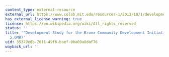 ```yaml
---
content_type: external-resource
external_url: https://www.colab.mit.edu/resources-1/2013/10/1/development-study-for-the-bronx-cooperative-development-initiative-a-model-for-economic-transformation
has_external_license_warning: true
license: https://en.wikipedia.org/wiki/All_rights_reserved
status: ''
title: '"Development Study for the Bronx Community Development Initiative." (PDF -
  5.6MB)'
uid: 35379e8b-7011-49f6-baef-0ba89a8daf76
wayback_url: ''
---
```

